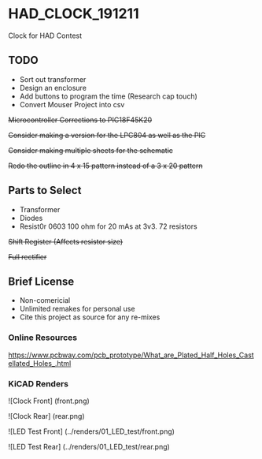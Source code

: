 # HAD_CLOCK_191211 #
Clock for HAD Contest

## TODO ##
* Sort out transformer
* Design an enclosure
* Add buttons to program the time (Research cap touch)
* Convert Mouser Project into csv

~~Microcontroller Corrections to PIC18F45K20~~

~~Consider making a version for the LPC804 as well as the PIC~~

~~Consider making multiple sheets for the schematic~~

~~Redo the outline in 4 x 15 pattern instead of a 3 x 20 pattern~~

## Parts to Select ##
* Transformer
* Diodes
* Resist0r 0603 100 ohm for 20 mAs at 3v3. 72 resistors

~~Shift Register (Affects resistor size)~~

~~Full rectifier~~

## Brief License ##
* Non-comericial
* Unlimited remakes for personal use
* Cite this project as source for any re-mixes

### Online Resources ###
https://www.pcbway.com/pcb_prototype/What_are_Plated_Half_Holes_Castellated_Holes_.html


### KiCAD Renders ###
![Clock Front] (front.png)

![Clock Rear] (rear.png)

![LED Test Front] (../renders/01_LED_test/front.png)

![LED Test Rear] (../renders/01_LED_test/rear.png)

